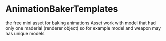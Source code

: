 # AnimationBakerTemplates
the free mini asset for baking animations
Asset work with model that had only one maderial (renderer object) so for example model and weapon may has unique models
